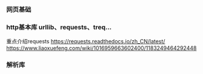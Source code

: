 ### 网页基础


### http基本库 urllib、requests、treq...
重点介绍requests
https://requests.readthedocs.io/zh_CN/latest/
https://www.liaoxuefeng.com/wiki/1016959663602400/1183249464292448

### 解析库